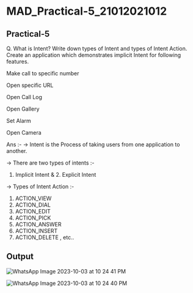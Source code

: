 # MAD_Practical-5_21012021012

## Practical-5

Q. What is Intent? Write down types of Intent and types of Intent Action. Create an application which demonstrates implicit Intent for following features.

Make call to specific number

Open specific URL

Open Call Log

Open Gallery

Set Alarm

Open Camera

Ans :- -> Intent is the Process of taking users from one application to another.

-> There are two types of intents :-

1. Implicit Intent & 2. Explicit Intent
   
-> Types of Intent Action :-

1. ACTION_VIEW
2. ACTION_DIAL
3. ACTION_EDIT
4. ACTION_PICK
5. ACTION_ANSWER
6. ACTION_INSERT
7. ACTION_DELETE , etc..

## Output 

![WhatsApp Image 2023-10-03 at 10 24 41 PM](https://github.com/jaydipchangani/MAD_Practical-5_21012021012/assets/98078979/d353925a-c742-45e4-8930-2dfd6fc20f7f)

![WhatsApp Image 2023-10-03 at 10 24 40 PM](https://github.com/jaydipchangani/MAD_Practical-5_21012021012/assets/98078979/b96f8208-fd94-4d58-a02b-9073d6734fae)
